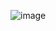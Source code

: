 ![image](https://github.com/companyakis/flutter-step-by-step/assets/77589867/fa548795-adaa-4929-a595-6257e92c600e)
